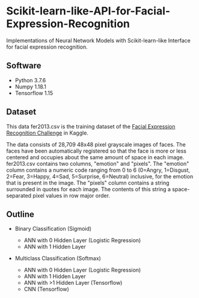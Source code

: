 # Scikit-learn-like-API-for-Facial-Expression-Recognition
Implementations of Neural Network Models with Scikit-learn-like Interface for facial expression recognition.

## Software
* Python 3.7.6
* Numpy 1.18.1
* Tensorflow 1.15

## Dataset
This data fer2013.csv is the training dataset of the [Facial Expression Recognition Challenge](
https://www.kaggle.com/c/challenges-in-representation-learning-facial-expression-recognition-challenge) in Kaggle.

The data consists of 28,709 48x48 pixel grayscale images of faces. The faces have been automatically registered so that the face is more or less centered and occupies about the same amount of space in each image. fer2013.csv contains two columns, "emotion" and "pixels". The "emotion" column contains a numeric code ranging from 0 to 6 (0=Angry, 1=Disgust, 2=Fear, 3=Happy, 4=Sad, 5=Surprise, 6=Neutral) inclusive, for the emotion that is present in the image. The "pixels" column contains a string surrounded in quotes for each image. The contents of this string a space-separated pixel values in row major order.

## Outline
* Binary Classification (Sigmoid)
  * ANN with 0 Hidden Layer (Logistic Regression)
  * ANN with 1 Hidden Layer
  
* Multiclass Classification (Softmax)
  * ANN with 0 Hidden Layer (Logistic Regression)
  * ANN with 1 Hidden Layer
  * ANN with >1 Hidden Layer (Tensorflow)
  * CNN (Tensorflow)
